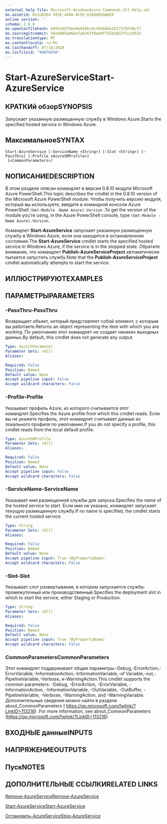 ```yaml
---
external help file: Microsoft.WindowsAzure.Commands.dll-Help.xml
ms.assetid: 821CB3E4-102E-440A-8C92-D1890899A6EE
online version: ''
schema: 2.0.0
ms.openlocfilehash: 64924d579eebb826bc9c36468da1617370f48cf7
ms.sourcegitcommit: 56ed085a868afa8263f8eb0f755b5822f5c29532
ms.translationtype: MT
ms.contentlocale: ru-RU
ms.lasthandoff: 07/18/2020
ms.locfileid: "94076030"
---
```

# <span data-ttu-id="71a5e-101">Start-AzureService</span><span class="sxs-lookup"><span data-stu-id="71a5e-101">Start-AzureService</span></span>

## <span data-ttu-id="71a5e-102">КРАТКИй обзор</span><span class="sxs-lookup"><span data-stu-id="71a5e-102">SYNOPSIS</span></span>
<span data-ttu-id="71a5e-103">Запускает указанную размещенную службу в Windows Azure.</span><span class="sxs-lookup"><span data-stu-id="71a5e-103">Starts the specified hosted service in Windows Azure.</span></span>

## <span data-ttu-id="71a5e-104">Максимальное</span><span class="sxs-lookup"><span data-stu-id="71a5e-104">SYNTAX</span></span>

```
Start-AzureService [-ServiceName <String>] [-Slot <String>] [-PassThru] [-Profile <AzureSMProfile>]
 [<CommonParameters>]
```

## <span data-ttu-id="71a5e-105">NОПИСАНИЕ</span><span class="sxs-lookup"><span data-stu-id="71a5e-105">DESCRIPTION</span></span>
<span data-ttu-id="71a5e-106">В этом разделе описан командлет в версии 0.8.10 модуля Microsoft Azure PowerShell.</span><span class="sxs-lookup"><span data-stu-id="71a5e-106">This topic describes the cmdlet in the 0.8.10 version of the Microsoft Azure PowerShell module.</span></span>
<span data-ttu-id="71a5e-107">Чтобы получить версию модуля, который вы используете, введите в командной консоли Azure PowerShell `(Get-Module -Name Azure).Version` .</span><span class="sxs-lookup"><span data-stu-id="71a5e-107">To get the version of the module you're using, in the Azure PowerShell console, type `(Get-Module -Name Azure).Version`.</span></span>

<span data-ttu-id="71a5e-108">Командлет **Start-AzureService** запускает указанную размещенную службу в Windows Azure, если она находится в остановленном состоянии.</span><span class="sxs-lookup"><span data-stu-id="71a5e-108">The **Start-AzureService** cmdlet starts the specified hosted service in Windows Azure, if the service is in the stopped state.</span></span>
<span data-ttu-id="71a5e-109">Обратите внимание, что командлет **Publish-AzureServiceProject** автоматически пытается запустить службу.</span><span class="sxs-lookup"><span data-stu-id="71a5e-109">Note that the **Publish-AzureServiceProject** cmdlet automatically attempts to start the service.</span></span>

## <span data-ttu-id="71a5e-110">ИЛЛЮСТРИРУЮТ</span><span class="sxs-lookup"><span data-stu-id="71a5e-110">EXAMPLES</span></span>

## <span data-ttu-id="71a5e-111">ПАРАМЕТРЫ</span><span class="sxs-lookup"><span data-stu-id="71a5e-111">PARAMETERS</span></span>

### <span data-ttu-id="71a5e-112">-PassThru</span><span class="sxs-lookup"><span data-stu-id="71a5e-112">-PassThru</span></span>
<span data-ttu-id="71a5e-113">Возвращает объект, который представляет собой элемент, с которым вы работаете.</span><span class="sxs-lookup"><span data-stu-id="71a5e-113">Returns an object representing the item with which you are working.</span></span>
<span data-ttu-id="71a5e-114">По умолчанию этот командлет не создает никаких выходных данных.</span><span class="sxs-lookup"><span data-stu-id="71a5e-114">By default, this cmdlet does not generate any output.</span></span>

```yaml
Type: SwitchParameter
Parameter Sets: (All)
Aliases: 

Required: False
Position: Named
Default value: None
Accept pipeline input: False
Accept wildcard characters: False
```

### <span data-ttu-id="71a5e-115">-Profile</span><span class="sxs-lookup"><span data-stu-id="71a5e-115">-Profile</span></span>
<span data-ttu-id="71a5e-116">Указывает профиль Azure, из которого считывается этот командлет.</span><span class="sxs-lookup"><span data-stu-id="71a5e-116">Specifies the Azure profile from which this cmdlet reads.</span></span>
<span data-ttu-id="71a5e-117">Если вы не укажете профиль, этот командлет считывает данные из локального профиля по умолчанию.</span><span class="sxs-lookup"><span data-stu-id="71a5e-117">If you do not specify a profile, this cmdlet reads from the local default profile.</span></span>

```yaml
Type: AzureSMProfile
Parameter Sets: (All)
Aliases: 

Required: False
Position: Named
Default value: None
Accept pipeline input: False
Accept wildcard characters: False
```

### <span data-ttu-id="71a5e-118">-ServiceName</span><span class="sxs-lookup"><span data-stu-id="71a5e-118">-ServiceName</span></span>
<span data-ttu-id="71a5e-119">Указывает имя размещенной службы для запуска.</span><span class="sxs-lookup"><span data-stu-id="71a5e-119">Specifies the name of the hosted service to start.</span></span>
<span data-ttu-id="71a5e-120">Если имя не указано, командлет запускает текущую размещенную службу.</span><span class="sxs-lookup"><span data-stu-id="71a5e-120">If no name is specified, the cmdlet starts the current hosted service.</span></span>

```yaml
Type: String
Parameter Sets: (All)
Aliases: 

Required: False
Position: Named
Default value: None
Accept pipeline input: True (ByPropertyName)
Accept wildcard characters: False
```

### <span data-ttu-id="71a5e-121">-Slot</span><span class="sxs-lookup"><span data-stu-id="71a5e-121">-Slot</span></span>
<span data-ttu-id="71a5e-122">Указывает слот развертывания, в котором запускается служба: промежуточный или производственный.</span><span class="sxs-lookup"><span data-stu-id="71a5e-122">Specifies the deployment slot in which to start the service, either Staging or Production.</span></span>

```yaml
Type: String
Parameter Sets: (All)
Aliases: 

Required: False
Position: Named
Default value: None
Accept pipeline input: True (ByPropertyName)
Accept wildcard characters: False
```

### <span data-ttu-id="71a5e-123">CommonParameters</span><span class="sxs-lookup"><span data-stu-id="71a5e-123">CommonParameters</span></span>
<span data-ttu-id="71a5e-124">Этот командлет поддерживает общие параметры:-Debug,-ErrorAction,-ErrorVariable,-InformationAction,-InformationVariable,-of Variable,-out,-PipelineVariable,-Verbose, и-WarningAction.</span><span class="sxs-lookup"><span data-stu-id="71a5e-124">This cmdlet supports the common parameters: -Debug, -ErrorAction, -ErrorVariable, -InformationAction, -InformationVariable, -OutVariable, -OutBuffer, -PipelineVariable, -Verbose, -WarningAction, and -WarningVariable.</span></span> <span data-ttu-id="71a5e-125">Дополнительные сведения можно найти в разделе about_CommonParameters ( https://go.microsoft.com/fwlink/?LinkID=113216) .</span><span class="sxs-lookup"><span data-stu-id="71a5e-125">For more information, see about_CommonParameters (https://go.microsoft.com/fwlink/?LinkID=113216).</span></span>

## <span data-ttu-id="71a5e-126">ВХОДНЫЕ данные</span><span class="sxs-lookup"><span data-stu-id="71a5e-126">INPUTS</span></span>

## <span data-ttu-id="71a5e-127">НАПРЯЖЕНИЕ</span><span class="sxs-lookup"><span data-stu-id="71a5e-127">OUTPUTS</span></span>

## <span data-ttu-id="71a5e-128">Пуск</span><span class="sxs-lookup"><span data-stu-id="71a5e-128">NOTES</span></span>

## <span data-ttu-id="71a5e-129">ДОПОЛНИТЕЛЬНЫЕ ССЫЛКИ</span><span class="sxs-lookup"><span data-stu-id="71a5e-129">RELATED LINKS</span></span>

[<span data-ttu-id="71a5e-130">Remove-AzureService</span><span class="sxs-lookup"><span data-stu-id="71a5e-130">Remove-AzureService</span></span>](./Remove-AzureService.md)

[<span data-ttu-id="71a5e-131">Start-AzureService</span><span class="sxs-lookup"><span data-stu-id="71a5e-131">Start-AzureService</span></span>](./Start-AzureService.md)

[<span data-ttu-id="71a5e-132">Остановить-AzureService</span><span class="sxs-lookup"><span data-stu-id="71a5e-132">Stop-AzureService</span></span>](./Stop-AzureService.md)


